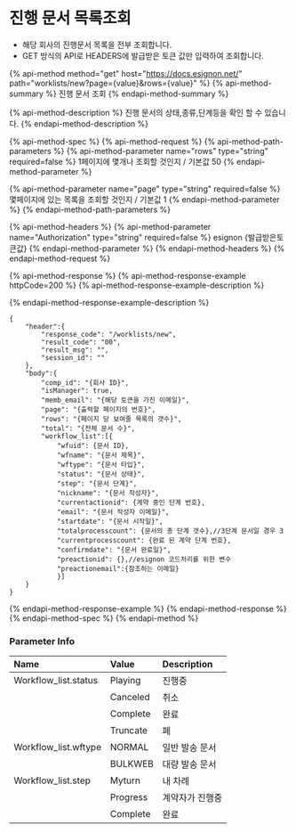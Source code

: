# 진행 문서 목록조회

* 해당 회사의 진행문서 목록을 전부 조회합니다. 
* GET 방식의 API로 HEADERS에 발급받은 토큰 값만 입력하여 조회합니다.

{% api-method method="get" host="https://docs.esignon.net/" path="worklists/new?page={value}&rows={value}" %}
{% api-method-summary %}
진행 문서 조회
{% endapi-method-summary %}

{% api-method-description %}
진행 문서의 상태,종류,단계등을 확인 할 수 있습니다.
{% endapi-method-description %}

{% api-method-spec %}
{% api-method-request %}
{% api-method-path-parameters %}
{% api-method-parameter name="rows" type="string" required=false %}
1페이지에 몇개나 조회할 것인지 / 기본값 50
{% endapi-method-parameter %}

{% api-method-parameter name="page" type="string" required=false %}
몇페이지에 있는 목록을 조회할 것인지 / 기본값 1
{% endapi-method-parameter %}
{% endapi-method-path-parameters %}

{% api-method-headers %}
{% api-method-parameter name="Authorization" type="string" required=false %}
esignon {발급받은토큰값} 
{% endapi-method-parameter %}
{% endapi-method-headers %}
{% endapi-method-request %}

{% api-method-response %}
{% api-method-response-example httpCode=200 %}
{% api-method-response-example-description %}

{% endapi-method-response-example-description %}

```
{
	"header":{
		"response_code": "/worklists/new",
		"result_code": "00",
		"result_msg": "",
		"session_id": ""
	},
	"body":{
		"comp_id": "{회사 ID}",
		"isManager": true,
		"memb_email": "{해당 토큰을 가진 이메일}",
		"page": "{출력할 페이지의 번호}",
		"rows": "{페이지 당 보여줄 목록의 갯수}",
		"total": "{전체 문서 수}",
		"workflow_list":[{
			"wfuid": {문서 ID},
			"wfname": "{문서 제목}",
			"wftype": "{문서 타입}",
			"status": "{문서 상태}",
			"step": "{문서 단계}",
			"nickname": "{문서 작성자}",
			"currentactionid": {계약 중인 단계 번호},
			"email": "{문서 작성자 이메일}",
			"startdate": "{문서 시작일}",
			"totalprocesscount": {문서의 총 단계 갯수},//3단계 문서일 경우 3
			"currentprocesscount": {완료 된 계약 단계 번호},
			"confirmdate": "{문서 완료일}",
			"preactionid": {},//esignon 코드처리를 위한 변수
			"preactionemail":{참조하는 이메일}
			}]
	}
}

```
{% endapi-method-response-example %}
{% endapi-method-response %}
{% endapi-method-spec %}
{% endapi-method %}

### Parameter Info

| **Name**                         | **Value**                                                 | **Description** |
| :--- | :--- | :--- |
| Workflow\_list.status | Playing | 진행중 |
|  | Canceled | 취소 |
|  | Complete | 완료 |
|  | Truncate | 폐 |
| Workflow\_list.wftype | NORMAL | 일반 발송 문서 |
|  | BULKWEB | 대량 발송 문서 |
| Workflow\_list.step | Myturn | 내 차례 |
|  | Progress | 계약자가 진행중 |
|  | Complete | 완료 |

